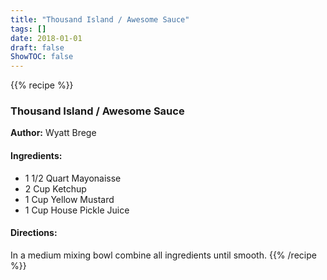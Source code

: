 ```yaml
---
title: "Thousand Island / Awesome Sauce"
tags: []
date: 2018-01-01
draft: false
ShowTOC: false
---
```


{{% recipe %}}

### Thousand Island / Awesome Sauce

**Author:** Wyatt Brege



#### Ingredients:

-   1 1/2 Quart Mayonaisse
-   2 Cup Ketchup
-   1 Cup Yellow Mustard
-   1 Cup House Pickle Juice

#### Directions: 

In a medium mixing bowl combine all ingredients until smooth.
{{% /recipe %}}
